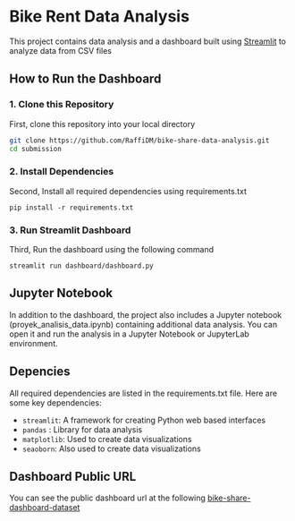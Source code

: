 # Bike Rent Data Analysis

This project contains data analysis and a dashboard built using [Streamlit](https://streamlit.io/) to analyze data from CSV files

## How to Run the Dashboard

### 1. Clone this Repository

First, clone this repository into your local directory

```bash
git clone https://github.com/RaffiDM/bike-share-data-analysis.git
cd submission
```

### 2. Install Dependencies
Second, Install all required dependencies using requirements.txt
```
pip install -r requirements.txt
```

### 3. Run Streamlit Dashboard
Third, Run the dashboard using the following command
```
streamlit run dashboard/dashboard.py
```

## Jupyter Notebook
In addition to the dashboard, the project also includes a Jupyter notebook (proyek_analisis_data.ipynb) containing additional data analysis. You can open it and run the analysis in a Jupyter Notebook or JupyterLab environment.

## Depencies
All required dependencies are listed in the requirements.txt file. Here are some key dependencies:
- `streamlit`: A framework for creating Python web based interfaces
- `pandas` : Library for data analysis
- `matplotlib`: Used to create data visualizations
- `seaoborn`: Also used to create data visualizations

## Dashboard Public URL
You can see the public dashboard url at the following [bike-share-dashboard-dataset](https://bike-share-dashboard-dataset.streamlit.app/)

